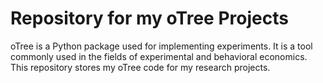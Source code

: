 # Repository for my oTree Projects

oTree is a Python package used for implementing experiments. It is a tool commonly used in the fields of experimental and behavioral economics. This repository stores my oTree code for my research projects.
